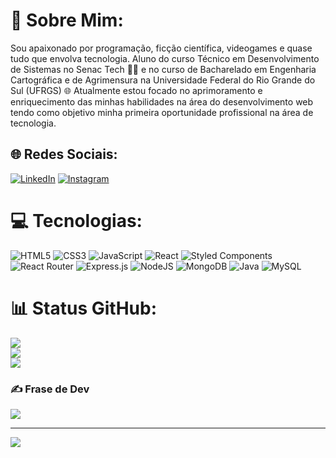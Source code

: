 # 💫 Sobre Mim:
Sou apaixonado por programação, ficção científica, videogames e quase tudo que envolva tecnologia. Aluno do curso Técnico em Desenvolvimento de Sistemas no Senac Tech 👨‍💻 e no curso de Bacharelado em Engenharia Cartográfica e de Agrimensura na Universidade Federal do Rio Grande do Sul (UFRGS) 🌐 Atualmente estou focado no aprimoramento e enriquecimento das minhas habilidades na área do desenvolvimento web tendo como objetivo minha primeira oportunidade profissional na área de tecnologia.

## 🌐 Redes Sociais:
[![LinkedIn](https://img.shields.io/badge/LinkedIn-0077B5?style=for-the-badge&logo=linkedin&logoColor=white)](https://linkedin.com/in/https://www.linkedin.com/in/lucas-palmeida/) [![Instagram](https://img.shields.io/badge/Instagram-E4405F?style=for-the-badge&logo=instagram&logoColor=white)](https://www.instagram.com/lucas_palmeida/) 

# 💻 Tecnologias:
![HTML5](https://img.shields.io/badge/html5-%23E34F26.svg?style=for-the-badge&logo=html5&logoColor=white) ![CSS3](https://img.shields.io/badge/css3-%231572B6.svg?style=for-the-badge&logo=css3&logoColor=white) ![JavaScript](https://img.shields.io/badge/javascript-%23323330.svg?style=for-the-badge&logo=javascript&logoColor=%23F7DF1E) ![React](https://img.shields.io/badge/react-%2320232a.svg?style=for-the-badge&logo=react&logoColor=%2361DAFB) ![Styled Components](https://img.shields.io/badge/styled--components-DB7093?style=for-the-badge&logo=styled-components&logoColor=white) ![React Router](https://img.shields.io/badge/React_Router-CA4245?style=for-the-badge&logo=react-router&logoColor=white) ![Express.js](https://img.shields.io/badge/express.js-%23404d59.svg?style=for-the-badge&logo=express&logoColor=%2361DAFB) ![NodeJS](https://img.shields.io/badge/node.js-6DA55F?style=for-the-badge&logo=node.js&logoColor=white) ![MongoDB](https://img.shields.io/badge/MongoDB-%234ea94b.svg?style=for-the-badge&logo=mongodb&logoColor=white) ![Java](https://img.shields.io/badge/java-%23ED8B00.svg?style=for-the-badge&logo=java&logoColor=white) ![MySQL](https://img.shields.io/badge/mysql-%2300f.svg?style=for-the-badge&logo=mysql&logoColor=white)

# 📊 Status GitHub:
![](https://github-readme-stats.vercel.app/api?username=lucas-palmeida&theme=vue-dark&hide_border=false&include_all_commits=false&count_private=false)<br/>
![](https://github-readme-streak-stats.herokuapp.com/?user=lucas-palmeida&theme=vue-dark&hide_border=false)<br/>
![](https://github-readme-stats.vercel.app/api/top-langs/?username=lucas-palmeida&theme=vue-dark&hide_border=false&include_all_commits=false&count_private=false&layout=compact)

### ✍️ Frase de Dev
![](https://quotes-github-readme.vercel.app/api?type=horizontal&theme=tokyonight)

---
[![](https://visitcount.itsvg.in/api?id=lucas-palmeida&icon=2&color=8)](https://visitcount.itsvg.in)
